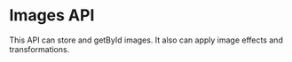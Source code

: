 # Images API
This API can store and getById images.
It also can apply image effects and transformations.

